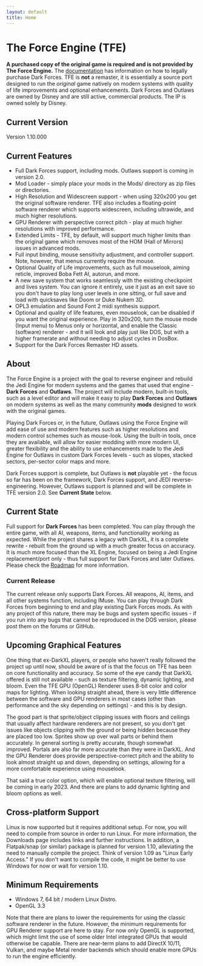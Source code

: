 ```yaml
---
layout: default
title: Home
---
```


# The Force Engine (TFE)
**A purchased copy of the original game is required and is not provided by The Force Engine.** The [documentation](https://theforceengine.github.io/Documentation.html) has information on how to legally purchase Dark Forces. TFE is **not** a remaster, it is essentially a source port designed to run the *original* game natively on modern systems with quality of life improvements and optional enhancements. Dark Forces and Outlaws are owned by Disney and are still active, commercial products. The IP is owned solely by Disney.

## Current Version
Version 1.10.000

## Current Features
* Full Dark Forces support, including mods. Outlaws support is coming in version 2.0.
* Mod Loader - simply place your mods in the Mods/ directory as zip files or directories.
* High Resolution and Widescreen support - when using 320x200 you get the original software renderer. TFE also includes a floating-point software renderer which supports widescreen, including ultrawide, and much higher resolutions.
* GPU Renderer with perspective correct pitch - play at much higher resolutions with improved performance.
* Extended Limits - TFE, by default, will support much higher limits than the original game which removes most of the HOM (Hall of Mirrors) issues in advanced mods.
* Full input binding, mouse sensitivity adjustment, and controller support. Note, however, that menus currently require the mouse.
* Optional Quality of Life improvements, such as full mouselook, aiming reticle, improved Boba Fett AI, autorun, and more.
* A new save system that works seamlessly with the existing checkpoint and lives system. You can ignore it entirely, use it just as an exit save so you don't have to play long user levels in one sitting, or full save and load with quicksaves like Doom or Duke Nukem 3D.
* OPL3 emulation and Sound Font 2 midi synthesis support.
* Optional and quality of life features, even mouselook, can be disabled if you want the original experience. Play in 320x200, turn the mouse mode (Input menu) to Menus only or horizontal, and enable the Classic (software) renderer - and it will look and play just like DOS, but with a higher framerate and without needing to adjust cycles in DosBox.
* Support for the Dark Forces Remaster HD assets.

## About
The Force Engine is a project with the goal to reverse engineer and rebuild the Jedi Engine for modern systems and the games that used that engine - **Dark Forces** and **Outlaws**. The project will include modern, built-in tools, such as a level editor and will make it easy to play **Dark Forces** and **Outlaws** on modern systems as well as the many community **mods** designed to work with the original games.

Playing Dark Forces or, in the future, Outlaws using the Force Engine will add ease of use and modern features such as higher resolutions and modern control schemes such as mouse-look. Using the built-in tools, once they are available, will allow for easier modding with more modern UI, greater flexibility and the ability to use enhancements made to the Jedi Engine for Outlaws in custom Dark Forces levels - such as slopes, stacked sectors, per-sector color maps and more.

Dark Forces support is complete, but Outlaws is **not** playable yet - the focus so far has been on the framework, Dark Forces support, and JEDI reverse-engineering. However, Outlaws support is planned and will be complete in TFE version 2.0. See **Current State** below.

## Current State
Full support for **Dark Forces** has been completed. You can play through the entire game, with all AI, weapons, items, and functionality working as expected. While the project shares a legacy with DarkXL, it is a complete rewrite - rebuilt from the ground up with a much greater focus on accuracy. It is much more focused than the XL Engine, focused on being a Jedi Engine replacement/port only - thus full support for Dark Forces and later Outlaws. Please check the [Roadmap](Roadmap.md) for more information.

### Current Release
The current release only supports Dark Forces. All weapons, AI, items, and all other systems function, including IMuse. You can play through Dark Forces from beginning to end and play existing Dark Forces mods. As with any project of this nature, there may be bugs and system specific issues - if you run into any bugs that cannot be reproduced in the DOS version, please post them on the forums or GitHub.

## Upcoming Graphical Features
One thing that ex-DarkXL players, or people who haven't really followed the project up until now, should be aware of is that the focus on TFE has been on core functionality and accuracy. So some of the eye candy that DarkXL offered is still not available - such as texture filtering, dynamic lighting, and bloom. Even the TFE GPU (OpenGL) Renderer uses 8-bit color and color maps for lighting. When looking straight ahead, there is very little difference between the software and GPU renderers in most cases (other than performance and the sky depending on settings) - and this is by design.

The good part is that sprite/object clipping issues with floors and ceilings that usually affect hardware renderers are not present, so you don't get issues like objects clipping with the ground or being hidden because they are placed too low. Sprites show up over wall parts or behind them accurately. In general sorting is pretty accurate, though somewhat improved. Portals are also far more accurate than they were in DarkXL. And the GPU Renderer does provide perspective-correct pitch and the ability to look almost straight up and down, depending on settings, allowing for a more comfortable experience using mouselook.

That said a true color option, which will enable optional texture filtering, will be coming in early 2023. And there are plans to add dynamic lighting and bloom options as well.

## Cross-platform Support
Linux is now supported but it requires additional setup. For now, you will need to compile from source in order to run Linux. For more information, the Downloads page includes links and further instructions. In addition, a Flatpak/snap (or similar) package is planned for version 1.10, alleviating the need to manually compile the project. Think of version 1.09 as "Linux Early Access." If you don't want to compile the code, it might be better to use Windows for now or wait for version 1.10.

## Minimum Requirements
* Windows 7, 64 bit / modern Linux Distro.
* OpenGL 3.3

Note that there are plans to lower the requirements for using the classic software renderer in the future. However, the minimum requirements for GPU Renderer support are here to stay. For now only OpenGL is supported, which might limit the use of some older Intel integrated GPUs that would otherwise be capable. There are near-term plans to add DirectX 10/11, Vulkan, and maybe Metal render backends which should enable more GPUs to run the engine efficiently.
